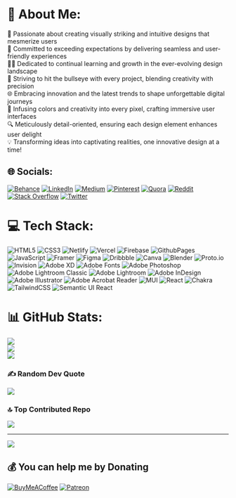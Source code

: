# 💫 About Me:
🌟 Passionate about creating visually striking and intuitive designs that mesmerize users<br>🚀 Committed to exceeding expectations by delivering seamless and user-friendly experiences<br>👨‍🎨 Dedicated to continual learning and growth in the ever-evolving design landscape<br>🎯 Striving to hit the bullseye with every project, blending creativity with precision<br>🌐 Embracing innovation and the latest trends to shape unforgettable digital journeys<br>🌈 Infusing colors and creativity into every pixel, crafting immersive user interfaces<br>🔍 Meticulously detail-oriented, ensuring each design element enhances user delight<br>💡 Transforming ideas into captivating realities, one innovative design at a time!<br>


## 🌐 Socials:
[![Behance](https://img.shields.io/badge/Behance-1769ff?logo=behance&logoColor=white)](https://www.behance.net/alimalik0) [![LinkedIn](https://img.shields.io/badge/LinkedIn-%230077B5.svg?logo=linkedin&logoColor=white)](https://linkedin.com/in/ali-malik-) [![Medium](https://img.shields.io/badge/Medium-12100E?logo=medium&logoColor=white)](https://medium.com/@alimalik8) [![Pinterest](https://img.shields.io/badge/Pinterest-%23E60023.svg?logo=Pinterest&logoColor=white)](https://www.pinterest.com/AliMalik0/) [![Quora](https://img.shields.io/badge/Quora-%23B92B27.svg?logo=Quora&logoColor=white)](https://quora.com/profile/Ali-Malik-1215) [![Reddit](https://img.shields.io/badge/Reddit-%23FF4500.svg?logo=Reddit&logoColor=white)](https://www.reddit.com/user/Alijanmalik) [![Stack Overflow](https://img.shields.io/badge/-Stackoverflow-FE7A16?logo=stack-overflow&logoColor=white)](https://stackoverflow.com/users/20856816/ali) [![Twitter](https://img.shields.io/badge/Twitter-%231DA1F2.svg?logo=Twitter&logoColor=white)](https://twitter.com/Alibymalik)

# 💻 Tech Stack:
![HTML5](https://img.shields.io/badge/html5-%23E34F26.svg?style=for-the-badge&logo=html5&logoColor=white) ![CSS3](https://img.shields.io/badge/css3-%231572B6.svg?style=for-the-badge&logo=css3&logoColor=white) ![Netlify](https://img.shields.io/badge/netlify-%23000000.svg?style=for-the-badge&logo=netlify&logoColor=#00C7B7) ![Vercel](https://img.shields.io/badge/vercel-%23000000.svg?style=for-the-badge&logo=vercel&logoColor=white) ![Firebase](https://img.shields.io/badge/firebase-%23039BE5.svg?style=for-the-badge&logo=firebase) ![GithubPages](https://img.shields.io/badge/github%20pages-121013?style=for-the-badge&logo=github&logoColor=white) ![JavaScript](https://img.shields.io/badge/javascript-%23323330.svg?style=for-the-badge&logo=javascript&logoColor=%23F7DF1E) ![Framer](https://img.shields.io/badge/Framer-black?style=for-the-badge&logo=framer&logoColor=blue) ![Figma](https://img.shields.io/badge/figma-%23F24E1E.svg?style=for-the-badge&logo=figma&logoColor=white) ![Dribbble](https://img.shields.io/badge/Dribbble-EA4C89?style=for-the-badge&logo=dribbble&logoColor=white) ![Canva](https://img.shields.io/badge/Canva-%2300C4CC.svg?style=for-the-badge&logo=Canva&logoColor=white) ![Blender](https://img.shields.io/badge/blender-%23F5792A.svg?style=for-the-badge&logo=blender&logoColor=white) ![Proto.io](https://img.shields.io/badge/Proto.io-161637?style=for-the-badge&logo=proto.io&logoColor=00e5ff) ![Invision](https://img.shields.io/badge/invision-FF3366?style=for-the-badge&logo=invision&logoColor=white) ![Adobe XD](https://img.shields.io/badge/Adobe%20XD-470137?style=for-the-badge&logo=Adobe%20XD&logoColor=#FF61F6) ![Adobe Fonts](https://img.shields.io/badge/Adobe%20Fonts-000B1D.svg?style=for-the-badge&logo=Adobe%20Fonts&logoColor=white) ![Adobe Photoshop](https://img.shields.io/badge/adobe%20photoshop-%2331A8FF.svg?style=for-the-badge&logo=adobe%20photoshop&logoColor=white) ![Adobe Lightroom Classic](https://img.shields.io/badge/Adobe%20Lightroom%20Classic-31A8FF.svg?style=for-the-badge&logo=Adobe%20Lightroom%20Classic&logoColor=white) ![Adobe Lightroom](https://img.shields.io/badge/Adobe%20Lightroom-31A8FF.svg?style=for-the-badge&logo=Adobe%20Lightroom&logoColor=white) ![Adobe InDesign](https://img.shields.io/badge/Adobe%20InDesign-49021F?style=for-the-badge&logo=adobeindesign&logoColor=FF3366) ![Adobe Illustrator](https://img.shields.io/badge/adobe%20illustrator-%23FF9A00.svg?style=for-the-badge&logo=adobe%20illustrator&logoColor=white) ![Adobe Acrobat Reader](https://img.shields.io/badge/Adobe%20Acrobat%20Reader-EC1C24.svg?style=for-the-badge&logo=Adobe%20Acrobat%20Reader&logoColor=white) ![MUI](https://img.shields.io/badge/MUI-%230081CB.svg?style=for-the-badge&logo=mui&logoColor=white) ![React](https://img.shields.io/badge/react-%2320232a.svg?style=for-the-badge&logo=react&logoColor=%2361DAFB) ![Chakra](https://img.shields.io/badge/chakra-%234ED1C5.svg?style=for-the-badge&logo=chakraui&logoColor=white) ![TailwindCSS](https://img.shields.io/badge/tailwindcss-%2338B2AC.svg?style=for-the-badge&logo=tailwind-css&logoColor=white) ![Semantic UI React](https://img.shields.io/badge/Semantic%20UI%20React-%2335BDB2.svg?style=for-the-badge&logo=SemanticUIReact&logoColor=white)
# 📊 GitHub Stats:
![](https://github-readme-stats.vercel.app/api?username=AliMalik9&theme=nightowl&hide_border=false&include_all_commits=true&count_private=false)<br/>
![](https://github-readme-streak-stats.herokuapp.com/?user=AliMalik9&theme=nightowl&hide_border=false)<br/>
![](https://github-readme-stats.vercel.app/api/top-langs/?username=AliMalik9&theme=nightowl&hide_border=false&include_all_commits=true&count_private=false&layout=compact)

### ✍️ Random Dev Quote
![](https://quotes-github-readme.vercel.app/api?type=horizontal&theme=radical)

### 🔝 Top Contributed Repo
![](https://github-contributor-stats.vercel.app/api?username=AliMalik9&limit=5&theme=dark&combine_all_yearly_contributions=true)

---
[![](https://visitcount.itsvg.in/api?id=AliMalik9&icon=4&color=6)](https://visitcount.itsvg.in)

  ## 💰 You can help me by Donating
  [![BuyMeACoffee](https://img.shields.io/badge/Buy%20Me%20a%20Coffee-ffdd00?style=for-the-badge&logo=buy-me-a-coffee&logoColor=black)](https://buymeacoffee.com/alimalik1) [![Patreon](https://img.shields.io/badge/Patreon-F96854?style=for-the-badge&logo=patreon&logoColor=white)](https://patreon.com/AliMalik) 

  
<!-- Proudly created with GPRM ( https://gprm.itsvg.in ) -->
